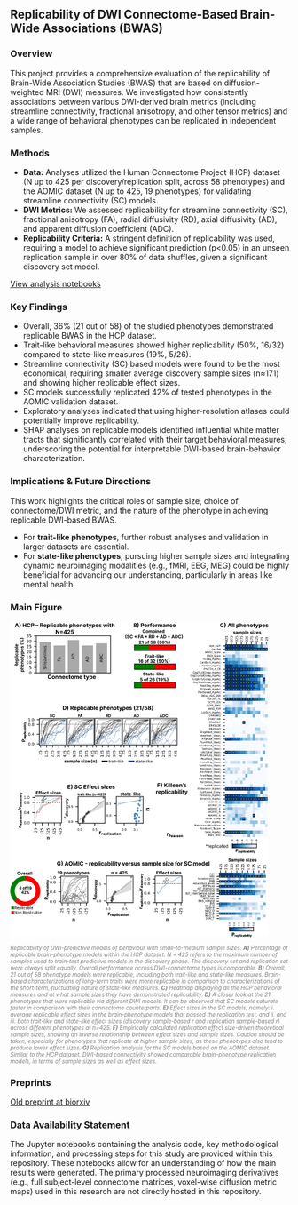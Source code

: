## Replicability of DWI Connectome-Based Brain-Wide Associations (BWAS)

### Overview

This project provides a comprehensive evaluation of the replicability of Brain-Wide Association Studies (BWAS) that are based on diffusion-weighted MRI (DWI) measures. We investigated how consistently associations between various DWI-derived brain metrics (including streamline connectivity, fractional anisotropy, and other tensor metrics) and a wide range of behavioral phenotypes can be replicated in independent samples.

### Methods

* **Data:** Analyses utilized the Human Connectome Project (HCP) dataset (N up to 425 per discovery/replication split, across 58 phenotypes) and the AOMIC dataset (N up to 425, 19 phenotypes) for validating streamline connectivity (SC) models.
* **DWI Metrics:** We assessed replicability for streamline connectivity (SC), fractional anisotropy (FA), radial diffusivity (RD), axial diffusivity (AD), and apparent diffusion coefficient (ADC).
* **Replicability Criteria:** A stringent definition of replicability was used, requiring a model to achieve significant prediction (p<0.05) in an unseen replication sample in over 80% of data shuffles, given a significant discovery set model.

[View analysis notebooks](https://github.com/rkotikalapudi/brain-behaviour-models.github.io/tree/master/notebooks)
### Key Findings

* Overall, 36% (21 out of 58) of the studied phenotypes demonstrated replicable BWAS in the HCP dataset.
* Trait-like behavioral measures showed higher replicability (50%, 16/32) compared to state-like measures (19%, 5/26).
* Streamline connectivity (SC) based models were found to be the most economical, requiring smaller average discovery sample sizes (n≈171) and showing higher replicable effect sizes.
* SC models successfully replicated 42% of tested phenotypes in the AOMIC validation dataset.
* Exploratory analyses indicated that using higher-resolution atlases could potentially improve replicability.
* SHAP analyses on replicable models identified influential white matter tracts that significantly correlated with their target behavioral measures, underscoring the potential for interpretable DWI-based brain-behavior characterization.

### Implications & Future Directions

This work highlights the critical roles of sample size, choice of connectome/DWI metric, and the nature of the phenotype in achieving replicable DWI-based BWAS.
* For **trait-like phenotypes**, further robust analyses and validation in larger datasets are essential.
* For **state-like phenotypes**, pursuing higher sample sizes and integrating dynamic neuroimaging modalities (e.g., fMRI, EEG, MEG) could be highly beneficial for advancing our understanding, particularly in areas like mental health.

### Main Figure
<img src="main.jpg" alt="Replicability of structural connectome-based brain-behaviour models" width="466" height="568">

<p style="font-size: 10px; color: grey; font-style: italic;">
  Replicability of DWI-predictive models of behaviour with small-to-medium sample sizes. <strong>A)</strong> Percentage of replicable brain-phenotype models within the HCP dataset. N = 425 refers to the maximum number of samples used to train-test predictive models in the discovery phase. The discovery set and replication set were always split equally. Overall performance across DWI-connectome types is comparable. <strong>B)</strong> Overall, 21 out of 58 phenotype models were replicable, including both trait-like and state-like measures. Brain-based characterizations of long-term traits were more replicable in comparison to characterizations of the short-term, fluctuating nature of state-like measures. <strong>C)</strong> Heatmap displaying all the HCP behavioral measures and at what sample sizes they have demonstrated replicability. <strong>D)</strong> A closer look at the 21 phenotypes that were replicable via different DWI models. It can be observed that SC models saturate faster in comparison with their connectome counterparts. <strong>E)</strong> Effect sizes in the SC models, namely: i. average replicable effect sizes in the brain-phenotype models that passed the replication test, and ii. and iii. both trait-like and state-like effect sizes (discovery sample-based r and replication sample-based r) across different phenotypes at n=425. <strong>F)</strong> Empirically calculated replication effect size-driven theoretical sample sizes, showing an inverse relationship between effect sizes and sample sizes. Caution should be taken, especially for phenotypes that replicate at higher sample sizes, as these phenotypes also tend to produce lower effect sizes. <strong>G)</strong> Replication analysis for the SC models based on the AOMIC dataset. Similar to the HCP dataset, DWI-based connectivity showed comparable brain-phenotype replication models, in terms of sample sizes as well as effect sizes.
</p>

### Preprints
[Old preprint at biorxiv](https://www.biorxiv.org/content/10.1101/2024.07.08.602202v1)

### Data Availability Statement
The Jupyter notebooks containing the analysis code, key methodological information, and processing steps for this study are provided within this repository. These notebooks allow for an understanding of how the main results were generated. The primary processed neuroimaging derivatives (e.g., full subject-level connectome matrices, voxel-wise diffusion metric maps) used in this research are not directly hosted in this repository.
